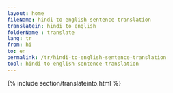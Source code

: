 ```yaml
---
layout: home
fileName: hindi-to-english-sentence-translation
translatein: hindi_to_english
folderName : translate
lang: tr
from: hi
to: en
permalink: /tr/hindi-to-english-sentence-translation
tool: hindi-to-english-sentence-translation
---
```

{% include section/translateinto.html %}